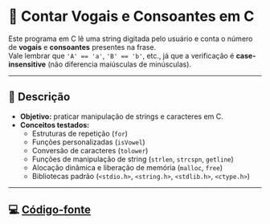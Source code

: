 # 🧮 Contar Vogais e Consoantes em C  

Este programa em C lê uma string digitada pelo usuário e conta o número de **vogais** e **consoantes** presentes na frase.  
Vale lembrar que `'A' == 'a'`, `'B' == 'b'`, etc., já que a verificação é **case-insensitive** (não diferencia maiúsculas de minúsculas).  

---

## 📘 Descrição

- **Objetivo:** praticar manipulação de strings e caracteres em C.  
- **Conceitos testados:**  
  - Estruturas de repetição (`for`)  
  - Funções personalizadas (`isVowel`)  
  - Conversão de caracteres (`tolower`)  
  - Funções de manipulação de string (`strlen`, `strcspn`, `getline`)  
  - Alocação dinâmica e liberação de memória (`malloc`, `free`)  
  - Bibliotecas padrão (`<stdio.h>`, `<string.h>`, `<stdlib.h>`, `<ctype.h>`)

---

## 💻 [Código-fonte](./main.c)
